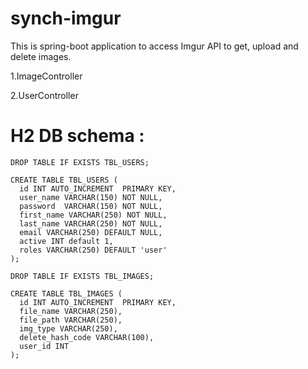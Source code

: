 # synch-imgur
This is spring-boot application to access Imgur API to get, upload and delete images.

1.ImageController
   
2.UserController


# H2 DB schema :

```shell
DROP TABLE IF EXISTS TBL_USERS;
 
CREATE TABLE TBL_USERS (
  id INT AUTO_INCREMENT  PRIMARY KEY,
  user_name VARCHAR(150) NOT NULL,
  password  VARCHAR(150) NOT NULL,
  first_name VARCHAR(250) NOT NULL,
  last_name VARCHAR(250) NOT NULL,
  email VARCHAR(250) DEFAULT NULL,
  active INT default 1,
  roles VARCHAR(250) DEFAULT 'user'
);

DROP TABLE IF EXISTS TBL_IMAGES;
 
CREATE TABLE TBL_IMAGES (
  id INT AUTO_INCREMENT  PRIMARY KEY,
  file_name VARCHAR(250),
  file_path VARCHAR(250),
  img_type VARCHAR(250),
  delete_hash_code VARCHAR(100),
  user_id INT
);
```


